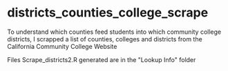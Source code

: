 # districts_counties_college_scrape
To understand which counties feed students into which community college districts, I scrapped a list of counties, colleges and districts from the California Community College Website

Files Scrape_districts2.R	generated are in the "Lookup Info" folder
